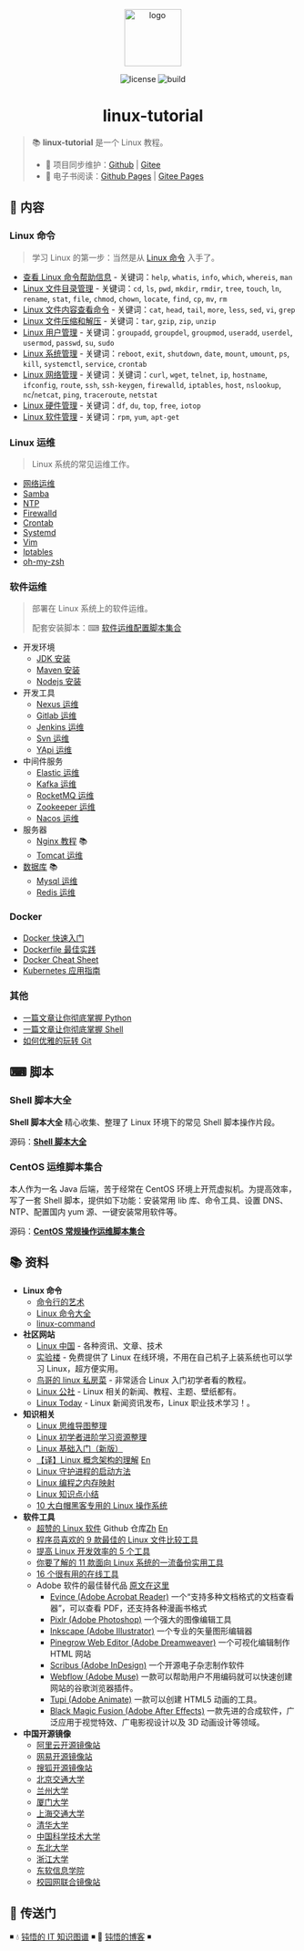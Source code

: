 <p align="center">
    <a href="https://dunwu.github.io/linux-tutorial/" target="_blank" rel="noopener noreferrer">
        <img src="https://raw.githubusercontent.com/dunwu/images/dev/common/logo/linux.svg" alt="logo" width="100px">
    </a>
</p>

<p align="center">
    <img src="https://badgen.net/github/license/dunwu/linux-tutorial" alt="license">
    <img src="https://travis-ci.com/dunwu/linux-tutorial.svg?branch=master" alt="build">
</p>

<h1 align="center">linux-tutorial</h1>

> 📚 **linux-tutorial** 是一个 Linux 教程。
>
> - 🔁 项目同步维护：[Github](https://github.com/dunwu/linux-tutorial/) | [Gitee](https://gitee.com/turnon/linux-tutorial/)
> - 📖 电子书阅读：[Github Pages](https://dunwu.github.io/linux-tutorial/) | [Gitee Pages](http://turnon.gitee.io/linux-tutorial/)

## 📖 内容

### Linux 命令

> 学习 Linux 的第一步：当然是从 [Linux 命令](docs/linux/cli/README.md) 入手了。

- [查看 Linux 命令帮助信息](docs/linux/cli/linux-cli-help.md) - 关键词：`help`, `whatis`, `info`, `which`, `whereis`, `man`
- [Linux 文件目录管理](docs/linux/cli/linux-cli-dir.md) - 关键词：`cd`, `ls`, `pwd`, `mkdir`, `rmdir`, `tree`, `touch`, `ln`, `rename`, `stat`, `file`, `chmod`, `chown`, `locate`, `find`, `cp`, `mv`, `rm`
- [Linux 文件内容查看命令](docs/linux/cli/linux-cli-file.md) - 关键词：`cat`, `head`, `tail`, `more`, `less`, `sed`, `vi`, `grep`
- [Linux 文件压缩和解压](docs/linux/cli/linux-cli-file-compress.md) - 关键词：`tar`, `gzip`, `zip`, `unzip`
- [Linux 用户管理](docs/linux/cli/linux-cli-user.md) - 关键词：`groupadd`, `groupdel`, `groupmod`, `useradd`, `userdel`, `usermod`, `passwd`, `su`, `sudo`
- [Linux 系统管理](docs/linux/cli/linux-cli-system.md) - 关键词：`reboot`, `exit`, `shutdown`, `date`, `mount`, `umount`, `ps`, `kill`, `systemctl`, `service`, `crontab`
- [Linux 网络管理](docs/linux/cli/linux-cli-net.md) - 关键词：关键词：`curl`, `wget`, `telnet`, `ip`, `hostname`, `ifconfig`, `route`, `ssh`, `ssh-keygen`, `firewalld`, `iptables`, `host`, `nslookup`, `nc`/`netcat`, `ping`, `traceroute`, `netstat`
- [Linux 硬件管理](docs/linux/cli/linux-cli-hardware.md) - 关键词：`df`, `du`, `top`, `free`, `iotop`
- [Linux 软件管理](docs/linux/cli/linux-cli-software.md) - 关键词：`rpm`, `yum`, `apt-get`

### Linux 运维

> Linux 系统的常见运维工作。

- [网络运维](docs/linux/ops/network-ops.md)
- [Samba](docs/linux/ops/samba.md)
- [NTP](docs/linux/ops/ntp.md)
- [Firewalld](docs/linux/ops/firewalld.md)
- [Crontab](docs/linux/ops/crontab.md)
- [Systemd](docs/linux/ops/systemd.md)
- [Vim](docs/linux/ops/vim.md)
- [Iptables](docs/linux/ops/iptables.md)
- [oh-my-zsh](docs/linux/ops/zsh.md)

### 软件运维

> 部署在 Linux 系统上的软件运维。
>
> 配套安装脚本：⌨ [软件运维配置脚本集合](https://github.com/dunwu/linux-tutorial/tree/master/codes/linux/soft)

- 开发环境
  - [JDK 安装](docs/linux/soft/jdk-install.md)
  - [Maven 安装](docs/linux/soft/maven-install.md)
  - [Nodejs 安装](docs/linux/soft/nodejs-install.md)
- 开发工具
  - [Nexus 运维](docs/linux/soft/nexus-ops.md)
  - [Gitlab 运维](docs/linux/soft/gitlab-ops.md)
  - [Jenkins 运维](docs/linux/soft/jenkins-ops.md)
  - [Svn 运维](docs/linux/soft/svn-ops.md)
  - [YApi 运维](docs/linux/soft/yapi-ops.md)
- 中间件服务
  - [Elastic 运维](docs/linux/soft/elastic)
  - [Kafka 运维](docs/linux/soft/kafka-install.md)
  - [RocketMQ 运维](docs/linux/soft/rocketmq-install.md)
  - [Zookeeper 运维](https://github.com/dunwu/javatech/blob/master/docs/technology/monitor/zookeeper-ops.md)
  - [Nacos 运维](docs/linux/soft/nacos-install.md)
- 服务器
  - [Nginx 教程](https://github.com/dunwu/nginx-tutorial) 📚
  - [Tomcat 运维](docs/linux/soft/tomcat-install.md)
- [数据库](https://github.com/dunwu/db-tutorial) 📚
  - [Mysql 运维](https://github.com/dunwu/db-tutorial/blob/master/docs/sql/mysql/mysql-ops.md)
  - [Redis 运维](https://github.com/dunwu/db-tutorial/blob/master/docs/nosql/redis/redis-ops.md)

### Docker

- [Docker 快速入门](docs/docker/docker-quickstart.md)
- [Dockerfile 最佳实践](docs/docker/docker-dockerfile.md)
- [Docker Cheat Sheet](docs/docker/docker-cheat-sheet.md)
- [Kubernetes 应用指南](docs/docker/kubernetes.md)

### 其他

- [一篇文章让你彻底掌握 Python](https://dunwu.github.io/blog/pages/ef501b/)
- [一篇文章让你彻底掌握 Shell](https://dunwu.github.io/blog/pages/ea6ae1/)
- [如何优雅的玩转 Git](https://dunwu.github.io/blog/pages/2fc8b1/)

## ⌨ 脚本

### Shell 脚本大全

**Shell 脚本大全** 精心收集、整理了 Linux 环境下的常见 Shell 脚本操作片段。

源码：[**Shell 脚本大全**](https://github.com/dunwu/linux-tutorial/tree/master/codes/shell)

### CentOS 运维脚本集合

本人作为一名 Java 后端，苦于经常在 CentOS 环境上开荒虚拟机。为提高效率，写了一套 Shell 脚本，提供如下功能：安装常用 lib 库、命令工具、设置 DNS、NTP、配置国内 yum 源、一键安装常用软件等。

源码：[**CentOS 常规操作运维脚本集合**](https://github.com/dunwu/linux-tutorial/tree/master/codes/linux)

## 📚 资料

- **Linux 命令**
  - [命令行的艺术](https://github.com/jlevy/the-art-of-command-line/blob/master/README-zh.md)
  - [Linux 命令大全](https://man.linuxde.net/)
  - [linux-command](https://github.com/jaywcjlove/linux-command)
- **社区网站**
  - [Linux 中国](https://linux.cn/) - 各种资讯、文章、技术
  - [实验楼](https://www.shiyanlou.com/) - 免费提供了 Linux 在线环境，不用在自己机子上装系统也可以学习 Linux，超方便实用。
  - [鸟哥的 linux 私房菜](http://linux.vbird.org/) - 非常适合 Linux 入门初学者看的教程。
  - [Linux 公社](http://www.linuxidc.com/) - Linux 相关的新闻、教程、主题、壁纸都有。
  - [Linux Today](http://www.linuxde.net) - Linux 新闻资讯发布，Linux 职业技术学习！。
- **知识相关**
  - [Linux 思维导图整理](http://www.jianshu.com/p/59f759207862)
  - [Linux 初学者进阶学习资源整理](http://www.jianshu.com/p/fe2a790b41eb)
  - [Linux 基础入门（新版）](https://www.shiyanlou.com/courses/1)
  - [【译】Linux 概念架构的理解](http://www.jianshu.com/p/c5ae8f061cfe) [En](http://oss.org.cn/ossdocs/linux/kernel/a1/index.html)
  - [Linux 守护进程的启动方法](http://www.ruanyifeng.com/blog/2016/02/linux-daemon.html)
  - [Linux 编程之内存映射](https://www.shiyanlou.com/questions/2992)
  - [Linux 知识点小结](https://blog.huachao.me/2016/1/Linux%E7%9F%A5%E8%AF%86%E7%82%B9%E5%B0%8F%E7%BB%93/)
  - [10 大白帽黑客专用的 Linux 操作系统](https://linux.cn/article-6971-1.html)
- **软件工具**
  - [超赞的 Linux 软件](https://www.gitbook.com/book/alim0x/awesome-linux-software-zh_cn/details) Github 仓库[Zh](https://github.com/alim0x/Awesome-Linux-Software-zh_CN) [En](https://github.com/VoLuong/Awesome-Linux-Software)
  - [程序员喜欢的 9 款最佳的 Linux 文件比较工具](http://os.51cto.com/art/201607/513796.htm)
  - [提高 Linux 开发效率的 5 个工具](http://www.codeceo.com/article/5-linux-productivity-tools.html)
  - [你要了解的 11 款面向 Linux 系统的一流备份实用工具](http://os.51cto.com/art/201603/508027.htm)
  - [16 个很有用的在线工具](http://www.simlinux.com/archives/264.html)
  - Adobe 软件的最佳替代品 [原文在这里](https://linux.cn/article-8928-1.html)
    - [Evince (Adobe Acrobat Reader)](https://wiki.gnome.org/Apps/Evince) 一个“支持多种文档格式的文档查看器”，可以查看 PDF，还支持各种漫画书格式
    - [Pixlr (Adobe Photoshop)](https://pixlr.com/) 一个强大的图像编辑工具
    - [Inkscape (Adobe Illustrator)](https://inkscape.org/zh/) 一个专业的矢量图形编辑器
    - [Pinegrow Web Editor (Adobe Dreamweaver)](https://pinegrow.com/) 一个可视化编辑制作 HTML 网站
    - [Scribus (Adobe InDesign)](https://www.scribus.net/) 一个开源电子杂志制作软件
    - [Webflow (Adobe Muse)](https://webflow.com/) 一款可以帮助用户不用编码就可以快速创建网站的谷歌浏览器插件。
    - [Tupi (Adobe Animate)](http://www.maefloresta.com/portal/) 一款可以创建 HTML5 动画的工具。
    - [Black Magic Fusion (Adobe After Effects)](https://www.blackmagicdesign.com) 一款先进的合成软件，广泛应用于视觉特效、广电影视设计以及 3D 动画设计等领域。
- **中国开源镜像**
  - [阿里云开源镜像站](http://mirrors.aliyun.com/)
  - [网易开源镜像站](http://mirrors.163.com/)
  - [搜狐开源镜像站](http://mirrors.sohu.com/)
  - [北京交通大学](http://mirror.bjtu.edu.cn/)
  - [兰州大学](http://mirror.lzu.edu.cn/)
  - [厦门大学](http://mirrors.xmu.edu.cn/)
  - [上海交通大学](http://ftp.sjtu.edu.cn/)
  - [清华大学](http://mirrors.tuna.tsinghua.edu.cn/)
  - [中国科学技术大学](http://mirrors.ustc.edu.cn/)
  - [东北大学](http://mirror.neu.edu.cn/)
  - [浙江大学](http://mirrors.zju.edu.cn/)
  - [东软信息学院](http://mirrors.neusoft.edu.cn/)
  - [校园网联合镜像站](https://mirrors.cernet.edu.cn)

## 🚪 传送门

◾ 💧 [钝悟的 IT 知识图谱](https://dunwu.github.io/waterdrop/) ◾ 🎯 [钝悟的博客](https://dunwu.github.io/blog/) ◾
